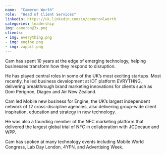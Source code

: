 ```yaml
---
name:  "Cameron Worth"
role:  "Head of Client Services"
linkedin: https://uk.linkedin.com/in/cameronlworth
categories: leadership
img: cameron@3x.png
clients:
- img: everything.png
- img: engine.png
- img: zappit.png
---
```

Cam has spent 10 years at the edge of emerging technology, helping businesses transform how they respond to disruption.

He has played central roles in some of the UK’s most exciting startups. Most recently, he led business development at IOT platform EVRYTHNG, delivering breakthrough brand marketing innovations for clients such as Dom Pérignon, Diageo and Air New Zealand.

Cam led Mobile new business for Engine, the UK’s largest independent network of 12 cross-discipline agencies, also delivering group-wide client inspiration, education and strategy in new technology. 

He was also a founding member of the NFC marketing platform that delivered the largest global trial of NFC in collaboration with JCDecaux and WPP.

Cam has spoken at many technology events including Mobile World Congress, Lab Day London, 4YFN, and Advertising Week.
